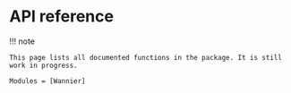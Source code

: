 # API reference

!!! note

    This page lists all documented functions in the package. It is still work in progress.

```@autodocs
Modules = [Wannier]
```
